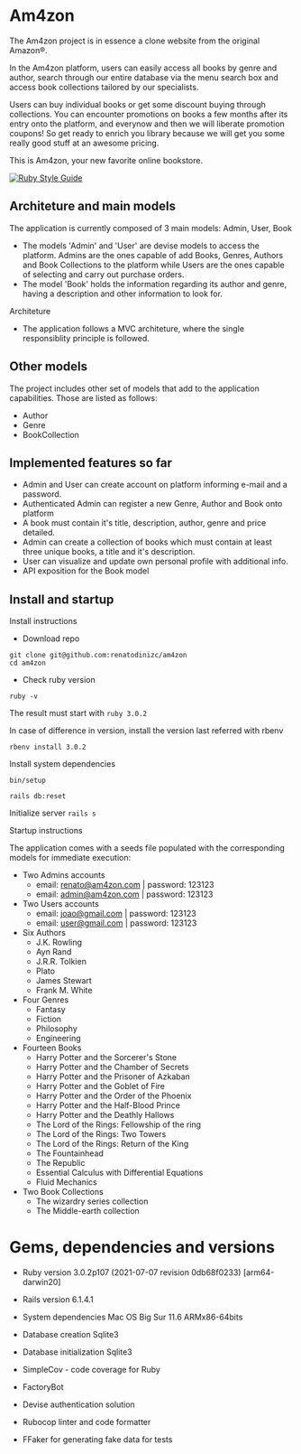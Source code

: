 # Am4zon
The Am4zon project is in essence a clone website from the original Amazon®.

In the Am4zon platform, users can easily access all books by genre and author,
search through our entire database via the menu search box and access book
collections tailored by our specialists.

Users can buy individual books or get some discount buying through collections.
You can encounter promotions on books a few months after its entry onto the
platform, and everynow and then we will liberate promotion coupons! So get ready
to enrich you library because we will get you some really good stuff at an
awesome pricing.

This is Am4zon, your new favorite online bookstore.

[![Ruby Style Guide](https://img.shields.io/badge/code_style-rubocop-brightgreen.svg)](https://github.com/rubocop/rubocop)

## Architeture and main models

The application is currently composed of 3 main models: Admin, User, Book

* The models 'Admin' and 'User' are devise models to access the platform.
  Admins are the ones capable of add Books, Genres, Authors and Book Collections
  to the platform while Users are the ones capable of selecting and carry out
  purchase orders.
* The model 'Book' holds the information regarding its author and genre,
  having a description and other information to look for.

Architeture

* The application follows a MVC architeture, where the single
  responsiblity principle is followed.

## Other models

The project includes other set of models that add to the application
capabilities. Those are listed as follows:
* Author
* Genre
* BookCollection

## Implemented features so far

* Admin and User can create account on platform informing e-mail and a password.
* Authenticated Admin can register a new Genre, Author and Book onto platform
* A book must contain it's title, description, author, genre and price detailed.
* Admin can create a collection of books which must contain at least three
  unique books, a title and it's description.
* User can visualize and update own personal profile with additional info.
* API exposition for the Book model

## Install and startup

Install instructions

* Download repo

```
git clone git@github.com:renatodinizc/am4zon
cd am4zon
```

* Check ruby version

`ruby -v`

The result must start with `ruby 3.0.2`

In case of difference in version, install the version last referred with rbenv

`rbenv install 3.0.2`

Install system dependencies

`bin/setup`

`rails db:reset`

Initialize server
`rails s`

Startup instructions

The application comes with a seeds file populated with the corresponding models
for immediate execution:

* Two Admins accounts
  - email: renato@am4zon.com | password: 123123
  - email: admin@am4zon.com | password: 123123
* Two Users accounts
  - email: joao@gmail.com | password: 123123
  - email: user@gmail.com | password: 123123
* Six Authors
  - J.K. Rowling
  - Ayn Rand
  - J.R.R. Tolkien
  - Plato
  - James Stewart
  - Frank M. White
* Four Genres
  - Fantasy
  - Fiction
  - Philosophy
  - Engineering
* Fourteen Books
  - Harry Potter and the Sorcerer's Stone
  - Harry Potter and the Chamber of Secrets
  - Harry Potter and the Prisoner of Azkaban
  - Harry Potter and the Goblet of Fire
  - Harry Potter and the Order of the Phoenix
  - Harry Potter and the Half-Blood Prince
  - Harry Potter and the Deathly Hallows
  - The Lord of the Rings: Fellowship of the ring
  - The Lord of the Rings: Two Towers
  - The Lord of the Rings: Return of the King
  - The Fountainhead
  - The Republic
  - Essential Calculus with Differential Equations
  - Fluid Mechanics
* Two Book Collections
  - The wizardry series collection
  - The Middle-earth collection

# Gems, dependencies and versions

* Ruby version 3.0.2p107 (2021-07-07 revision 0db68f0233) [arm64-darwin20]

* Rails version 6.1.4.1

* System dependencies Mac OS Big Sur 11.6 ARMx86-64bits

* Database creation Sqlite3

* Database initialization Sqlite3

* SimpleCov - code coverage for Ruby

* FactoryBot

* Devise authentication solution

* Rubocop linter and code formatter

* FFaker for generating fake data for tests
